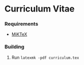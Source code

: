 # Curriculum Vitae

### Requirements

- [MiKTeX](https://miktex.org/)

### Building

1. Run `latexmk -pdf curriculum.tex`
